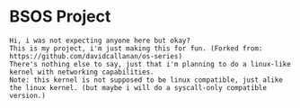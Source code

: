 # BSOS Project

    Hi, i was not expecting anyone here but okay?
    This is my project, i'm just making this for fun. (Forked from: https://github.com/davidcallanan/os-series)
    There's nothing else to say, just that i'm planning to do a linux-like kernel with networking capabilities.
    Note: this kernel is not supposed to be linux compatible, just alike the linux kernel. (but maybe i will do a syscall-only compatible version.)
